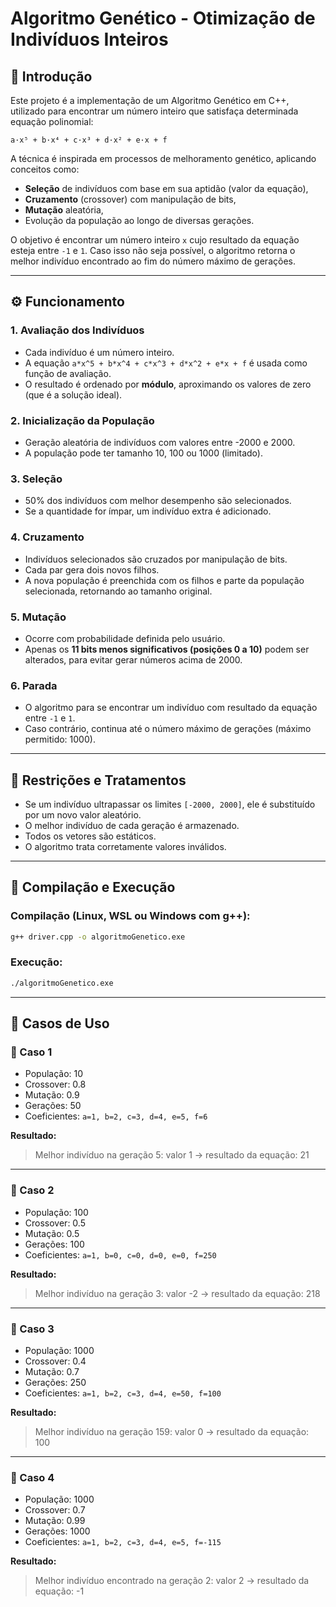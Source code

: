 # Algoritmo Genético - Otimização de Indivíduos Inteiros

## 📌 Introdução

Este projeto é a implementação de um Algoritmo Genético em C++, utilizado para encontrar um número inteiro que satisfaça determinada equação polinomial:

```
a·x⁵ + b·x⁴ + c·x³ + d·x² + e·x + f
```

A técnica é inspirada em processos de melhoramento genético, aplicando conceitos como:
- **Seleção** de indivíduos com base em sua aptidão (valor da equação),
- **Cruzamento** (crossover) com manipulação de bits,
- **Mutação** aleatória,
- Evolução da população ao longo de diversas gerações.

O objetivo é encontrar um número inteiro `x` cujo resultado da equação esteja entre `-1` e `1`. Caso isso não seja possível, o algoritmo retorna o melhor indivíduo encontrado ao fim do número máximo de gerações.

---

## ⚙️ Funcionamento

### 1. Avaliação dos Indivíduos
- Cada indivíduo é um número inteiro.
- A equação `a*x^5 + b*x^4 + c*x^3 + d*x^2 + e*x + f` é usada como função de avaliação.
- O resultado é ordenado por **módulo**, aproximando os valores de zero (que é a solução ideal).

### 2. Inicialização da População
- Geração aleatória de indivíduos com valores entre -2000 e 2000.
- A população pode ter tamanho 10, 100 ou 1000 (limitado).

### 3. Seleção
- 50% dos indivíduos com melhor desempenho são selecionados.
- Se a quantidade for ímpar, um indivíduo extra é adicionado.

### 4. Cruzamento
- Indivíduos selecionados são cruzados por manipulação de bits.
- Cada par gera dois novos filhos.
- A nova população é preenchida com os filhos e parte da população selecionada, retornando ao tamanho original.

### 5. Mutação
- Ocorre com probabilidade definida pelo usuário.
- Apenas os **11 bits menos significativos (posições 0 a 10)** podem ser alterados, para evitar gerar números acima de 2000.

### 6. Parada
- O algoritmo para se encontrar um indivíduo com resultado da equação entre `-1` e `1`.
- Caso contrário, continua até o número máximo de gerações (máximo permitido: 1000).

---

## 📌 Restrições e Tratamentos

- Se um indivíduo ultrapassar os limites `[-2000, 2000]`, ele é substituído por um novo valor aleatório.
- O melhor indivíduo de cada geração é armazenado.
- Todos os vetores são estáticos.
- O algoritmo trata corretamente valores inválidos.

---

## 🚀 Compilação e Execução

### Compilação (Linux, WSL ou Windows com g++):
```bash
g++ driver.cpp -o algoritmoGenetico.exe
```

### Execução:
```bash
./algoritmoGenetico.exe
```

---

## 🧪 Casos de Uso

### 🔹 Caso 1
- População: 10
- Crossover: 0.8
- Mutação: 0.9
- Gerações: 50  
- Coeficientes: `a=1, b=2, c=3, d=4, e=5, f=6`

**Resultado:**
> Melhor indivíduo na geração 5: valor 1 → resultado da equação: 21

---

### 🔹 Caso 2
- População: 100
- Crossover: 0.5
- Mutação: 0.5
- Gerações: 100  
- Coeficientes: `a=1, b=0, c=0, d=0, e=0, f=250`

**Resultado:**
> Melhor indivíduo na geração 3: valor -2 → resultado da equação: 218

---

### 🔹 Caso 3
- População: 1000
- Crossover: 0.4
- Mutação: 0.7
- Gerações: 250  
- Coeficientes: `a=1, b=2, c=3, d=4, e=50, f=100`

**Resultado:**
> Melhor indivíduo na geração 159: valor 0 → resultado da equação: 100

---

### 🔹 Caso 4
- População: 1000
- Crossover: 0.7
- Mutação: 0.99
- Gerações: 1000  
- Coeficientes: `a=1, b=2, c=3, d=4, e=5, f=-115`

**Resultado:**
> Melhor indivíduo encontrado na geração 2: valor 2 → resultado da equação: -1
